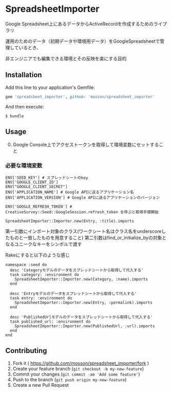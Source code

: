 # SpreadsheetImporter

Google Spreadsheet上にあるデータからActiveRecordを作成するためのライブラリ

運用のためのデータ（初期データや環境用データ）をGoogleSpreadsheetで管理しているとき、

非エンジニアでも編集できる環境とその反映を楽にする目的

## Installation

Add this line to your application's Gemfile:

```ruby
gem 'spreadsheet_importer', github: 'mosson/spreadsheet_importer'
```

And then execute:

    $ bundle

## Usage

0. Google Console上でアクセストークンを取得して環境変数にセットすること

### 必要な環境変数

```
ENV['SEED_KEY'] # スプレッドシートのkey
ENV['GOOGLE_CLIENT_ID']
ENV["GOOGLE_CLIENT_SECRET"]
ENV['APPLICATION_NAME'] # Google APIに送るアプリケーション名
ENV['APPLICATION_VERSION'] # Google APIに送るアプリケーションのバージョン

ENV['GOOGLE_REFRESH_TOKEN'] # CreativeSurvey::Seed::GoogleSession.refresh_token を呼ぶと取得手順開始
```

```
SpreadsheetImporter::Importer.new(Entry, :title).imports
```

第一引数にインポート対象のクラス(ワークシート名はクラス名をunderscoreしたものと一致したものを用意すること)
第二引数はfind_or_initialize_byの対象となるユニークなキーをシンボルで渡す

Rakeにすると以下のような感じ

```
namespace :seed do
  desc 'Categoryモデルのデータをスプレッドシートから取得して代入する'
  task category: :environment do
    SpreadsheetImporter::Importer.new(Category, :name).imports
  end

  desc 'Entryモデルのデータをスプレッドシートから取得して代入する'
  task entry: :environment do
    SpreadsheetImporter::Importer.new(Entry, :permalink).imports
  end

  desc 'PublishedUrlモデルのデータをスプレッドシートから取得して代入する'
  task published_url: :environment do
    SpreadsheetImporter::Importer.new(PublishedUrl, :url).imports
  end
end
```

## Contributing

1. Fork it ( https://github.com/mosson/spreadsheet_importer/fork )
2. Create your feature branch (`git checkout -b my-new-feature`)
3. Commit your changes (`git commit -am 'Add some feature'`)
4. Push to the branch (`git push origin my-new-feature`)
5. Create a new Pull Request
